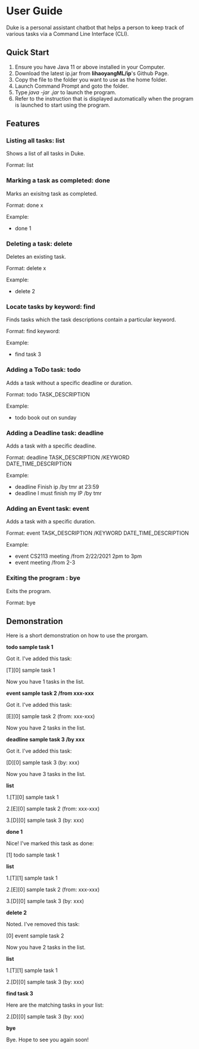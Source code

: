 # User Guide

Duke is a personal assistant chatbot that helps a person to keep track of various tasks via a Command Line Interface (CLI).


## Quick Start

1. Ensure you have Java 11 or above installed in your Computer.
2. Download the latest ip.jar from **lihaoyangML/ip**'s Github Page.
3. Copy the file to the folder you want to use as the home folder.
4. Launch Command Prompt and goto the folder.
5. Type *java -jar <filename>.jar* to launch the program.
6. Refer to the instruction that is displayed automatically when the program is launched to start using the program. 


## Features

### Listing all tasks: list
Shows a list of all tasks in Duke.

Format: list

### Marking a task as completed: done
Marks an exisitng task as completed.

Format: done x

Example: 
* done 1

### Deleting a task: delete
Deletes an existing task.

Format: delete x

Example: 
* delete 2

### Locate tasks by keyword: find
Finds tasks which the task descriptions contain a particular keyword.

Format: find keyword:

Example:
* find task 3

### Adding a ToDo task: todo
Adds a task without a specific deadline or duration.

Format: todo TASK_DESCRIPTION

Example:
* todo book out on sunday

### Adding a Deadline task: deadline
Adds a task with a specific deadline.

Format: deadline TASK_DESCRIPTION /KEYWORD DATE_TIME_DESCRIPTION

Example:
* deadline Finish ip /by tmr at 23:59 
* deadline I must finish my IP /by tmr

### Adding an Event task: event
Adds a task with a specific duration.

Format: event TASK_DESCRIPTION /KEYWORD DATE_TIME_DESCRIPTION

Example:
* event CS2113 meeting /from 2/22/2021 2pm to 3pm
* event meeting /from 2-3

### Exiting the program : bye
Exits the program.

Format: bye


## Demonstration
Here is a short demonstration on how to use the prorgam.

**todo sample task 1**

Got it. I've added this task:

  [T][0] sample task 1
  
Now you have 1 tasks in the list.



**event sample task 2 /from xxx-xxx**

Got it. I've added this task:

  [E][0] sample task 2  (from: xxx-xxx)
  
Now you have 2 tasks in the list.



**deadline sample task 3 /by xxx**

Got it. I've added this task:

  [D][0] sample task 3  (by: xxx)
  
Now you have 3 tasks in the list.



**list**

1.[T][0] sample task 1

2.[E][0] sample task 2  (from: xxx-xxx)

3.[D][0] sample task 3  (by: xxx)



**done 1**

Nice! I've marked this task as done: 

[1] todo sample task 1



**list**

1.[T][1] sample task 1

2.[E][0] sample task 2  (from: xxx-xxx)

3.[D][0] sample task 3  (by: xxx)



**delete 2**

Noted. I've removed this task:

  [0] event sample task 2
  
Now you have 2 tasks in the list.



**list**

1.[T][1] sample task 1

2.[D][0] sample task 3  (by: xxx)



**find task 3**

Here are the matching tasks in your list:

2.[D][0] sample task 3  (by: xxx)



**bye**

Bye. Hope to see you again soon!


